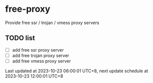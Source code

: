 
# free-proxy
Provide free ssr / trojan / vmess proxy servers


## TODO list
- [ ] add free ssr proxy server
- [ ] add free trojan proxy server
- [ ] add free vmess proxy server

Last updated at 2023-10-23 06:00:01 UTC+8, next update schedule at 2023-10-23 12:00:01 UTC+8


